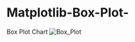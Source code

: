 # Matplotlib-Box-Plot-
Box Plot Chart
![Box_Plot](https://user-images.githubusercontent.com/69422152/224484088-1a2a5177-9942-4446-8ac2-32e49b576c52.png)
